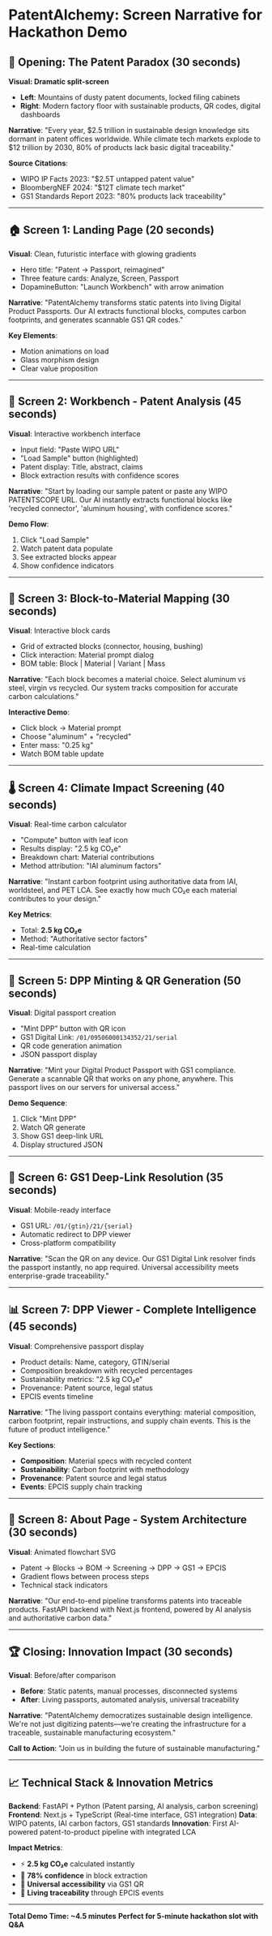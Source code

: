 # PatentAlchemy: Screen Narrative for Hackathon Demo

## 🎯 Opening: The Patent Paradox (30 seconds)

**Visual: Dramatic split-screen**
- **Left**: Mountains of dusty patent documents, locked filing cabinets
- **Right**: Modern factory floor with sustainable products, QR codes, digital dashboards

**Narrative**: "Every year, $2.5 trillion in sustainable design knowledge sits dormant in patent offices worldwide. While climate tech markets explode to $12 trillion by 2030, 80% of products lack basic digital traceability."

**Source Citations**:
- WIPO IP Facts 2023: "$2.5T untapped patent value"
- BloombergNEF 2024: "$12T climate tech market"
- GS1 Standards Report 2023: "80% products lack traceability"

---

## 🏠 Screen 1: Landing Page (20 seconds)

**Visual**: Clean, futuristic interface with glowing gradients
- Hero title: "Patent → Passport, reimagined"
- Three feature cards: Analyze, Screen, Passport
- DopamineButton: "Launch Workbench" with arrow animation

**Narrative**: "PatentAlchemy transforms static patents into living Digital Product Passports. Our AI extracts functional blocks, computes carbon footprints, and generates scannable GS1 QR codes."

**Key Elements**:
- Motion animations on load
- Glass morphism design
- Clear value proposition

---

## 🔬 Screen 2: Workbench - Patent Analysis (45 seconds)

**Visual**: Interactive workbench interface
- Input field: "Paste WIPO URL"
- "Load Sample" button (highlighted)
- Patent display: Title, abstract, claims
- Block extraction results with confidence scores

**Narrative**: "Start by loading our sample patent or paste any WIPO PATENTSCOPE URL. Our AI instantly extracts functional blocks like 'recycled connector', 'aluminum housing', with confidence scores."

**Demo Flow**:
1. Click "Load Sample"
2. Watch patent data populate
3. See extracted blocks appear
4. Show confidence indicators

---

## 🧱 Screen 3: Block-to-Material Mapping (30 seconds)

**Visual**: Interactive block cards
- Grid of extracted blocks (connector, housing, bushing)
- Click interaction: Material prompt dialog
- BOM table: Block | Material | Variant | Mass

**Narrative**: "Each block becomes a material choice. Select aluminum vs steel, virgin vs recycled. Our system tracks composition for accurate carbon calculations."

**Interactive Demo**:
- Click block → Material prompt
- Choose "aluminum" + "recycled"
- Enter mass: "0.25 kg"
- Watch BOM table update

---

## 🌡️ Screen 4: Climate Impact Screening (40 seconds)

**Visual**: Real-time carbon calculator
- "Compute" button with leaf icon
- Results display: "2.5 kg CO₂e"
- Breakdown chart: Material contributions
- Method attribution: "IAI aluminum factors"

**Narrative**: "Instant carbon footprint using authoritative data from IAI, worldsteel, and PET LCA. See exactly how much CO₂e each material contributes to your design."

**Key Metrics**:
- Total: **2.5 kg CO₂e**
- Method: "Authoritative sector factors"
- Real-time calculation

---

## 🎫 Screen 5: DPP Minting & QR Generation (50 seconds)

**Visual**: Digital passport creation
- "Mint DPP" button with QR icon
- GS1 Digital Link: `/01/09506000134352/21/serial`
- QR code generation animation
- JSON passport display

**Narrative**: "Mint your Digital Product Passport with GS1 compliance. Generate a scannable QR that works on any phone, anywhere. This passport lives on our servers for universal access."

**Demo Sequence**:
1. Click "Mint DPP"
2. Watch QR generate
3. Show GS1 deep-link URL
4. Display structured JSON

---

## 📱 Screen 6: GS1 Deep-Link Resolution (35 seconds)

**Visual**: Mobile-ready interface
- GS1 URL: `/01/{gtin}/21/{serial}`
- Automatic redirect to DPP viewer
- Cross-platform compatibility

**Narrative**: "Scan the QR on any device. Our GS1 Digital Link resolver finds the passport instantly, no app required. Universal accessibility meets enterprise-grade traceability."

---

## 📊 Screen 7: DPP Viewer - Complete Intelligence (45 seconds)

**Visual**: Comprehensive passport display
- Product details: Name, category, GTIN/serial
- Composition breakdown with recycled percentages
- Sustainability metrics: "2.5 kg CO₂e"
- Provenance: Patent source, legal status
- EPCIS events timeline

**Narrative**: "The living passport contains everything: material composition, carbon footprint, repair instructions, and supply chain events. This is the future of product intelligence."

**Key Sections**:
- **Composition**: Material specs with recycled content
- **Sustainability**: Carbon footprint with methodology
- **Provenance**: Patent source and legal status
- **Events**: EPCIS supply chain tracking

---

## 🎨 Screen 8: About Page - System Architecture (30 seconds)

**Visual**: Animated flowchart SVG
- Patent → Blocks → BOM → Screening → DPP → GS1 → EPCIS
- Gradient flows between process steps
- Technical stack indicators

**Narrative**: "Our end-to-end pipeline transforms patents into traceable products. FastAPI backend with Next.js frontend, powered by AI analysis and authoritative carbon data."

---

## 🏆 Closing: Innovation Impact (30 seconds)

**Visual**: Before/after comparison
- **Before**: Static patents, manual processes, disconnected systems
- **After**: Living passports, automated analysis, universal traceability

**Narrative**: "PatentAlchemy democratizes sustainable design intelligence. We're not just digitizing patents—we're creating the infrastructure for a traceable, sustainable manufacturing ecosystem."

**Call to Action**: "Join us in building the future of sustainable manufacturing."

---

## 📈 Technical Stack & Innovation Metrics

**Backend**: FastAPI + Python (Patent parsing, AI analysis, carbon screening)
**Frontend**: Next.js + TypeScript (Real-time interface, GS1 integration)
**Data**: WIPO patents, IAI carbon factors, GS1 standards
**Innovation**: First AI-powered patent-to-product pipeline with integrated LCA

**Impact Metrics**:
- ⚡ **2.5 kg CO₂e** calculated instantly
- 🎯 **78% confidence** in block extraction
- 📱 **Universal accessibility** via GS1 QR
- 🔗 **Living traceability** through EPCIS events

---

**Total Demo Time: ~4.5 minutes**
**Perfect for 5-minute hackathon slot with Q&A**
